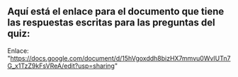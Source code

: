 ## Aquí está el enlace para el documento que tiene las respuestas escritas para las preguntas del quiz:

Enlace:  "https://docs.google.com/document/d/15hVgoxddh8bizHX7mmvu0WvIUTn7G_x1TzZ9kFsVReA/edit?usp=sharing"